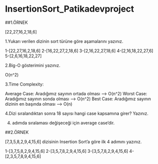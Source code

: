 # InsertionSort_Patikadevproject

##1.ÖRNEK

[22,27,16,2,18,6]

1.Yukarı verilen dizinin sort türüne göre aşamalarını yazınız.

1-[22,27,16,2,18,6] 
2-[16,22,27,2,18,6] 
3-[2,16,22,27,18,6] 
4-[2,16,18,22,27,6] 
5-[2,6,16,18,22,27]

2.Big-O gösterimini yazınız.

O(n^2)

3.Time Complexity: 

Average Case: Aradığımız sayının ortada olması --> O(n^2)
Worst Case: Aradığımız sayının sonda olması --> O(n^2)
Best Case: Aradığımız sayının dizinin en başında olması --> O(n)

4.Dizi sıralandıktan sonra 18 sayısı hangi case kapsamına girer? Yazınız.

4. adımda sıralaması değişeceği için average case’dir.

##2.ÖRNEK

[7,3,5,8,2,9,4,15,6] dizisinin Insertion Sort’a göre ilk 4 adımını yazınız.

1-[3,7,5,8,2,9,4,15,6]
2-[3,5,7,8,2,9,4,15,6]
3-[3,5,7,8,2,9,4,15,6]
4-[2,3,5,7,8,9,4,15,6]
